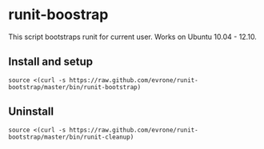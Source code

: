# runit-boostrap

This script bootstraps runit for current user. Works on Ubuntu 10.04 - 12.10.

## Install and setup

```
source <(curl -s https://raw.github.com/evrone/runit-bootstrap/master/bin/runit-bootstrap)
```

## Uninstall

```
source <(curl -s https://raw.github.com/evrone/runit-bootstrap/master/bin/runit-cleanup)
```
